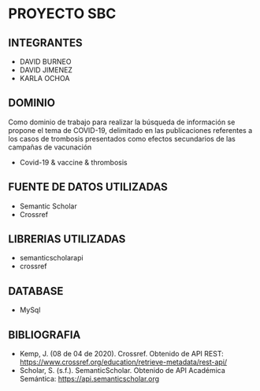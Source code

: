 # PROYECTO SBC
## INTEGRANTES
- DAVID BURNEO
- DAVID JIMENEZ
- KARLA OCHOA

## DOMINIO
Como dominio de trabajo para realizar la búsqueda de información se propone el tema de COVID-19, delimitado en las publicaciones referentes a los casos de trombosis presentados como efectos secundarios de las campañas de vacunación

- Covid-19 & vaccine & thrombosis

## FUENTE DE DATOS UTILIZADAS
- Semantic Scholar
- Crossref

## LIBRERIAS UTILIZADAS
- semanticscholarapi
- crossref

## DATABASE
- MySql

## BIBLIOGRAFIA
- Kemp, J. (08 de 04 de 2020). Crossref. Obtenido de API REST: https://www.crossref.org/education/retrieve-metadata/rest-api/
- Scholar, S. (s.f.). SemanticScholar. Obtenido de API Académica Semántica: https://api.semanticscholar.org

